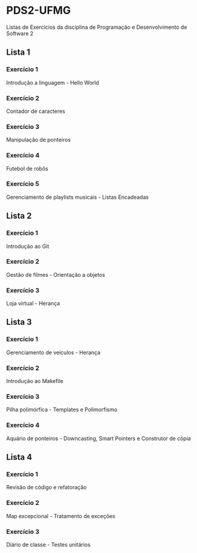 # PDS2-UFMG
Listas de Exercícios da disciplina de Programação e Desenvolvimento de Software 2

## Lista 1
### Exercício 1
  Introdução a linguagem - Hello World
### Exercício 2
  Contador de caracteres
### Exercício 3
  Manipulação de ponteiros
### Exercício 4
  Futebol de robôs
### Exercício 5
  Gerenciamento de playlists musicais - Listas Encadeadas

## Lista 2
### Exercício 1
  Introdução ao Git
### Exercício 2
  Gestão de filmes - Orientação a objetos
### Exercício 3
  Loja virtual - Herança

## Lista 3
### Exercício 1
  Gerenciamento de veículos - Herança
### Exercício 2
  Introdução ao Makefile
### Exercício 3
  Pilha polimórfica - Templates e Polimorfismo
### Exercício 4
  Aquário de ponteiros - Downcasting, Smart Pointers e Construtor de cópia

## Lista 4
### Exercício 1
  Revisão de código e refatoração
### Exercício 2
  Map excepcional - Tratamento de exceções
### Exercício 3
  Diário de classe - Testes unitários
